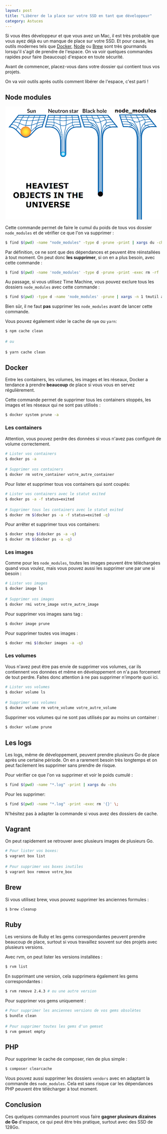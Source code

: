 ```yaml
---
layout: post
title: "Libérer de la place sur votre SSD en tant que développeur"
category: Astuces
---
```


Si vous êtes développeur et que vous avez un Mac, il est très probable que vous ayez déjà eu un manque de place sur votre SSD. Et pour cause, les outils modernes tels que [Docker](https://www.docker.com/), [Node](https://nodejs.org/en/) ou [Brew](https://brew.sh/) sont très gourmands lorsqu'il s'agit de prendre de l'espace. On va voir quelques commandes rapides pour faire (beaucoup) d'espace en toute sécurité.

Avant de commencer, placez-vous dans votre dossier qui contient tous vos projets.

On va voir outils après outils comment libérer de l'espace, c'est parti !

## Node modules

![Poids de node_modules](node_modules.png)

Cette commande permet de faire le cumul du poids de tous vos dossier `node_modules` et de vérifier ce que l'on va supprimer :
```bash
$ find $(pwd) -name "node_modules" -type d -prune -print | xargs du -chs
```

Par définition, ce ne sont que des dépendances et peuvent être réinstallées à tout moment. On peut donc **les supprimer**, si on en a plus besoin, avec cette commande :

```bash
$ find $(pwd) -name 'node_modules' -type d -prune -print -exec rm -rf '{}' \;
```

Au passage, si vous utilisez Time Machine, vous pouvez exclure tous les dossiers `node_modules` avec cette commande :

```bash
$ find $(pwd) -type d -name 'node_modules' -prune | xargs -n 1 tmutil addexclusion
```

Bien sûr, il ne faut **pas** supprimer les `node_modules` avant de lancer cette commande.

Vous pouvez également vider le cache de `npm` ou `yarn`:

```bash
$ npm cache clean 

# ou

$ yarn cache clean
```

## Docker

Entre les containers, les volumes, les images et les réseaux, Docker a tendance à prendre **beaucoup** de place si vous vous en servez régulièrement.


Cette commande permet de supprimer tous les containers stoppés, les images et les réseaux qui ne sont pas utilisés :

```bash
$ docker system prune -a
```

### Les containers

Attention, vous pouvez perdre des données si vous n'avez pas configuré de volume correctement.

```bash
# Lister vos containers
$ docker ps -a 

# Supprimer vos containers
$ docker rm votre_container votre_autre_container 
```

Pour lister et supprimer tous vos containers qui sont coupés:
```bash
# Lister vos containers avec le statut exited
$ docker ps -a -f status=exited 

# Supprimer tous les containers avec le statut exited
$ docker rm $(docker ps -a -f status=exited -q)
```

Pour arrêter et supprimer tous vos containers:
```bash
$ docker stop $(docker ps -a -q)
$ docker rm $(docker ps -a -q)
```

### Les images

Comme pour les `node_modules`, toutes les images peuvent être téléchargées quand vous voulez, mais vous pouvez aussi les supprimer une par une si besoin :

```bash
# Lister vos images
$ docker image ls 

# Supprimer vos images
$ docker rmi votre_image votre_autre_image 
```

Pour supprimer vos images sans tag :
```bash
$ docker image prune
```

Pour supprimer toutes vos images :
```bash
$ docker rmi $(docker images -a -q)
```

### Les volumes

Vous n'avez peut être pas envie de supprimer vos volumes, car ils contiennent vos données et même en développement on n'a pas forcement de tout perdre. Faites donc attention à ne pas supprimer n'importe quoi ici.

```bash
# Lister vos volumes
$ docker volume ls

# Supprimer vos volumes
$ docker volume rm votre_volume votre_autre_volume
```

Supprimer vos volumes qui ne sont pas utilisés par au moins un container :
```bash
$ docker volume prune
```

## Les logs

Les logs, même de développement, peuvent prendre plusieurs Go de place après une certaine période. On en a rarement besoin très longtemps et on peut facilement les supprimer sans prendre de risque.

Pour vérifier ce que l'on va supprimer et voir le poids cumulé :
```bash
$ find $(pwd) -name "*.log" -print | xargs du -chs
```

Pour les supprimer:
```bash
$ find $(pwd) -name "*.log" -print -exec rm '{}' \;
```

N'hésitez pas à adapter la commande si vous avez des dossiers de cache.

## Vagrant

On peut rapidement se retrouver avec plusieurs images de plusieurs Go.

```bash
# Pour lister vos boxes:
$ vagrant box list

# Pour supprimer vos boxes inutiles
$ vagrant box remove votre_box
```

## Brew

Si vous utilisez brew, vous pouvez supprimer les anciennes formules :

```bash
$ brew cleanup
```

## Ruby

Les versions de Ruby et les gems correspondantes peuvent prendre beaucoup de place, surtout si vous travaillez souvent sur des projets avec plusieurs versions.

Avec rvm, on peut lister les versions installées :
```bash
$ rvm list
```

En supprimant une version, cela supprimera également les gems correspondantes :
```bash
$ rvm remove 2.4.3 # ou une autre version
```

Pour supprimer vos gems uniquement :
```bash
# Pour supprimer les anciennes versions de vos gems obsolètes
$ bundle clean

# Pour supprimer toutes les gems d'un gemset
$ rvm gemset empty
```

## PHP

Pour supprimer le cache de composer, rien de plus simple :

```bash
$ composer clearcache
```

Vous pouvez aussi supprimer les dossiers `vendors` avec en adaptant la commande des `node_modules`. Cela est sans risque car les dépendances PHP peuvent être télécharger à tout moment.

## Conclusion

Ces quelques commandes pourront vous faire **gagner plusieurs dizaines de Go** d'espace, ce qui peut être très pratique, surtout avec des SSD de 128Go.
